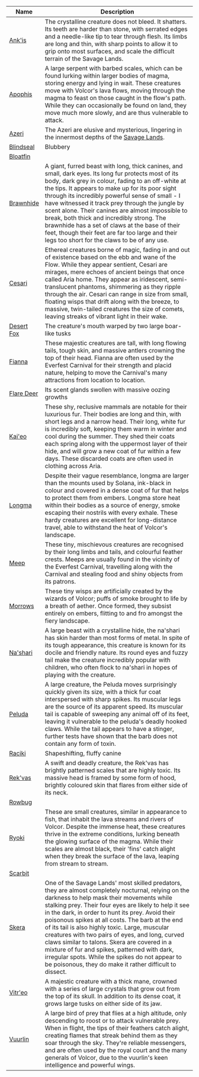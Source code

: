 <!-- ### NOTE: This file should not be edited by hand. Please edit the .csv file. -->
|                                      Name                                      |                                                                                                                                                                                                                                                                                                             Description                                                                                                                                                                                                                                                                                                            |
|--------------------------------------------------------------------------------|------------------------------------------------------------------------------------------------------------------------------------------------------------------------------------------------------------------------------------------------------------------------------------------------------------------------------------------------------------------------------------------------------------------------------------------------------------------------------------------------------------------------------------------------------------------------------------------------------------------------------------|
|    [Ank'is](../world-of-rathe/savage-lands/bestiary-of-scarborough.md#ankis)   |                                                                                                                                                                 The crystalline creature does not bleed. It shatters. Its teeth are harder than stone, with serrated edges and a needle-like tip to tear through flesh. Its limbs are long and thin, with sharp points to allow it to grip onto most surfaces, and scale the difficult terrain of the Savage Lands.                                                                                                                                                                |
|             [Apophis](../world-of-rathe/volcor/wildlife.md#apophis)            |                                                                                                                                  A large serpent with barbed scales, which can be found lurking within larger bodies of magma, storing energy and lying in wait. These creatures move with Volcor's lava flows, moving through the magma to feast on those caught in the flow's path. While they can occasionally be found on land, they move much more slowly, and are thus vulnerable to attack.                                                                                                                                 |
|    [Azeri](../digital-tiles/03-crucible-of-war/crucible-of-war.md#skullhorn)   |                                                                                                                                                                                                                                           The Azeri are elusive and mysterious, lingering in the innermost depths of the [Savage Lands](../world-of-rathe/savage-lands/savage-lands.md).                                                                                                                                                                                                                                           |
|          [Blindseal](../main-story/10-outsiders/its-just-business.md)          |                                                                                                                                                                                                                                                                                                              Blubbery                                                                                                                                                                                                                                                                                                              |
|           [Bloatfin](../main-story/10-outsiders/its-just-business.md)          |                                                                                                                                                                                                                                                                                                                                                                                                                                                                                                                                                                                                                                    |
|[Brawnhide](../world-of-rathe/savage-lands/bestiary-of-scarborough.md#brawnhide)|                             A giant, furred beast with long, thick canines, and small, dark eyes. Its long fur protects most of its body, dark grey in colour, fading to an off-white at the tips. It appears to make up for its poor sight through its incredibly powerful sense of small - I have witnessed it track prey through the jungle by scent alone. Their canines are almost impossible to break, both thick and incredibly strong. The brawnhide has a set of claws at the base of their feet, though their feet are far too large and their legs too short for the claws to be of any use.                            |
|           [Cesari](../world-of-rathe/aria/a-true-sanctuary.md#cesari)          |                                                           Ethereal creatures borne of magic, fading in and out of existence based on the ebb and wane of the Flow. While they appear sentient, Cesari are mirages, mere echoes of ancient beings that once called Aria home. They appear as iridescent, semi-translucent phantoms, shimmering as they ripple through the air. Cesari can range in size from small, floating wisps that drift along with the breeze, to massive, twin-tailed creatures the size of comets, leaving streaks of vibrant light in their wake.                                                          |
|       [Desert Fox](../main-story/17-the-hunted/hunter-and-hunted-both.md)      |                                                                                                                                                                                                                                                                                      The creature's mouth warped by two large boar-like tusks                                                                                                                                                                                                                                                                                      |
|              [Fianna](../world-of-rathe/aria/creatures.md#fianna)              |                                                                                                                                                                     These majestic creatures are tall, with long flowing tails, tough skin, and massive antlers crowning the top of their head. Fianna are often used by the Everfest Carnival for their strength and placid nature, helping to move the Carnival's many attractions from location to location.                                                                                                                                                                    |
|       [Flare Deer](../main-story/17-the-hunted/hunter-and-hunted-both.md)      |                                                                                                                                                                                                                                                                                        Its scent glands swollen with massive oozing growths                                                                                                                                                                                                                                                                                        |
|               [Kai'eo](../world-of-rathe/aria/creatures.md#kaieo)              |                                                                                               These shy, reclusive mammals are notable for their luxurious fur. Their bodies are long and thin, with short legs and a narrow head. Their long, white fur is incredibly soft, keeping them warm in winter and cool during the summer. They shed their coats each spring along with the uppermost layer of their hide, and will grow a new coat of fur within a few days. These discarded coats are often used in clothing across Aria.                                                                                              |
|              [Longma](../world-of-rathe/volcor/wildlife.md#longma)             |                                                                                                           Despite their vague resemblance, longma are larger than the mounts used by Solana, ink-black in colour and covered in a dense coat of fur that helps to protect them from embers. Longma store heat within their bodies as a source of energy, smoke escaping their nostrils with every exhale. These hardy creatures are excellent for long-distance travel, able to withstand the heat of Volcor's landscape.                                                                                                          |
|                [Meep](../world-of-rathe/aria/creatures.md#meep)                |                                                                                                                                                                              These tiny, mischievous creatures are recognised by their long limbs and tails, and colourful feather crests. Meeps are usually found in the vicinity of the Everfest Carnival, travelling along with the Carnival and stealing food and shiny objects from its patrons.                                                                                                                                                                              |
|             [Morrows](../world-of-rathe/volcor/wildlife.md#morrows)            |                                                                                                                                                                                                      These tiny wisps are artificially created by the wizards of Volcor; puffs of smoke brought to life by a breath of aether. Once formed, they subsist entirely on embers, flitting to and fro amongst the fiery landscape.                                                                                                                                                                                                      |
|             [Na'shari](../world-of-rathe/aria/creatures.md#nashari)            |                                                                                                                                           A large beast with a crystalline hide, the na'shari has skin harder than most forms of metal. In spite of its tough appearance, this creature is known for its docile and friendly nature. Its round eyes and fuzzy tail make the creature incredibly popular with children, who often flock to na'shari in hopes of playing with the creature.                                                                                                                                          |
|   [Peluda](../world-of-rathe/savage-lands/bestiary-of-scarborough.md#peluda)   |                                                                                             A large creature, the Peluda moves surprisingly quickly given its size, with a thick fur coat interspersed with sharp spikes. Its muscular legs are the source of its apparent speed. Its muscular tail is capable of sweeping any animal off of its feet, leaving it vulnerable to the peluda's deadly hooked claws. While the tail appears to have a stinger, further tests have shown that the barb does not contain any form of toxin.                                                                                             |
|  [Raciki](../main-story/15-part-the-mistveil/part-1-the-tiger-in-the-mist.md)  |                                                                                                                                                                                                                                                                                                    Shapeshifting, fluffy canine                                                                                                                                                                                                                                                                                                    |
|   [Rek'vas](../world-of-rathe/savage-lands/bestiary-of-scarborough.md#rekvas)  |                                                                                                                                                                                                           A swift and deadly creature, the Rek'vas has brightly patterned scales that are highly toxic. Its massive head is framed by some form of hood, brightly coloured skin that flares from either side of its neck.                                                                                                                                                                                                          |
|  [Rowbug](../main-story/15-part-the-mistveil/part-1-the-tiger-in-the-mist.md)  |                                                                                                                                                                                                                                                                                                                                                                                                                                                                                                                                                                                                                                    |
|               [Ryoki](../world-of-rathe/volcor/wildlife.md#ryoki)              |                                                                                                                         These are small creatures, similar in appearance to fish, that inhabit the lava streams and rivers of Volcor. Despite the immense heat, these creatures thrive in the extreme conditions, lurking beneath the glowing surface of the magma. While their scales are almost black, their 'fins' catch alight when they break the surface of the lava, leaping from stream to stream.                                                                                                                         |
|              [Scarbit](../short-stories/roll-of-honour/rhinar.md)              |                                                                                                                                                                                                                                                                                                                                                                                                                                                                                                                                                                                                                                    |
|    [Skera](../world-of-rathe/savage-lands/bestiary-of-scarborough.md#skera)    |One of the Savage Lands' most skilled predators, they are almost completely nocturnal, relying on the darkness to help mask their movements while stalking prey. Their four eyes are likely to help it see in the dark, in order to hunt its prey. Avoid their poisonous spikes at all costs. The barb at the end of its tail is also highly toxic. Large, muscular creatures with two pairs of eyes, and long, curved claws similar to talons. Skera are covered in a mixture of fur and spikes, patterned with dark, irregular spots. While the spikes do not appear to be poisonous, they do make it rather difficult to dissect.|
|              [Vitr'eo](../world-of-rathe/aria/creatures.md#vitreo)             |                                                                                                                                                                                                               A majestic creature with a thick mane, crowned with a series of large crystals that grow out from the top of its skull. In addition to its dense coat, it grows large tusks on either side of its jaw.                                                                                                                                                                                                               |
|             [Vuurlin](../world-of-rathe/volcor/wildlife.md#vuurlin)            |                                                                                                              A large bird of prey that flies at a high altitude, only descending to roost or to attack vulnerable prey. When in flight, the tips of their feathers catch alight, creating flames that streak behind them as they soar through the sky. They're reliable messengers, and are often used by the royal court and the many generals of Volcor, due to the vuurlin's keen intelligence and powerful wings.                                                                                                              |